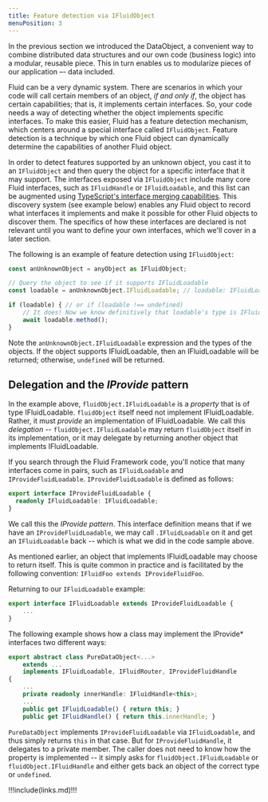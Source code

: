 ```yaml
---
title: Feature detection via IFluidObject
menuPosition: 3
---
```


In the previous section we introduced the DataObject, a convenient way to combine distributed data structures and our own
code (business logic) into a modular, reusable piece. This in turn enables us to modularize pieces of our application –-
data included.

Fluid can be a very dynamic system. There are scenarios in which your code will call certain members of an object, _if and only if_, the object has certain capabilities; that is, it implements certain interfaces. So, your code needs a way of detecting whether the object implements specific interfaces. To make this easier, Fluid has a feature detection mechanism, which centers around a special interface called `IFluidObject`. Feature detection is a technique by which one Fluid object can dynamically determine the capabilities of another Fluid object.

In order to detect features supported by an unknown object, you cast it to an `IFluidObject` and then query the object
for a specific interface that it may support. The interfaces exposed via `IFluidObject` include many core Fluid
interfaces, such as `IFluidHandle` or `IFluidLoadable`, and this list can be augmented using [TypeScript's interface merging
capabilities](https://www.typescriptlang.org/docs/handbook/declaration-merging.html#merging-interfaces). This discovery system (see example below) enables
any Fluid object to record what interfaces it implements and make it possible for other Fluid objects to discover them. The specifics of how these
interfaces are declared is not relevant until you want to define your own interfaces, which we'll cover in a later
section.

The following is an example of feature detection using `IFluidObject`:

```typescript
const anUnknownObject = anyObject as IFluidObject;

// Query the object to see if it supports IFluidLoadable
const loadable = anUnknownObject.IFluidLoadable; // loadable: IFluidLoadable | undefined

if (loadable) { // or if (loadable !== undefined)
    // It does! Now we know definitively that loadable's type is IFluidLoadable and we can safely call a method
    await loadable.method();
}
```

Note the `anUnknownObject.IFluidLoadable` expression and the types of the objects. If the object supports IFluidLoadable,
then an IFluidLoadable will be returned; otherwise, `undefined` will be returned.


## Delegation and the _IProvide_ pattern

In the example above, `fluidObject.IFluidLoadable` is a _property_ that is of type IFluidLoadable. `fluidObject` itself
need not implement IFluidLoadable. Rather, it must _provide_ an implementation of IFluidLoadable. We call this
_delegation_ -- `fluidObject.IFluidLoadable` may return `fluidObject` itself in its implementation, or it may delegate by
returning another object that implements IFluidLoadable.

If you search through the Fluid Framework code, you'll notice that many interfaces come in pairs, such as
`IFluidLoadable` and `IProvideFluidLoadable`. `IProvideFluidLoadable` is defined as follows:

```typescript
export interface IProvideFluidLoadable {
  readonly IFluidLoadable: IFluidLoadable;
}
```

We call this the _IProvide pattern_. This interface definition means that if we have an `IProvideFluidLoadable`, we may
call `.IFluidLoadable` on it and get an `IFluidLoadable` back -- which is what we did in the code sample above.

As mentioned earlier, an object that implements IFluidLoadable may choose to return itself. This is quite common in
practice and is facilitated by the following convention: `IFluidFoo extends IProvideFluidFoo`.

Returning to our `IFluidLoadable` example:

```typescript
export interface IFluidLoadable extends IProvideFluidLoadable {
    ...
}
```

The following example shows how a class may implement the IProvide* interfaces two different ways:

```typescript
export abstract class PureDataObject<...>
    extends ...
    implements IFluidLoadable, IFluidRouter, IProvideFluidHandle
{
    ...
    private readonly innerHandle: IFluidHandle<this>;
    ...
    public get IFluidLoadable() { return this; }
    public get IFluidHandle() { return this.innerHandle; }
```

`PureDataObject` implements `IProvideFluidLoadable` via `IFluidLoadable`, and thus simply returns `this` in that case.
But for `IProvideFluidHandle`, it delegates to a private member. The caller does not need to know how the property is
implemented -- it simply asks for `fluidObject.IFluidLoadable` or `fluidObject.IFluidHandle` and either gets back an
object of the correct type or `undefined`.


!!!include(links.md)!!!

